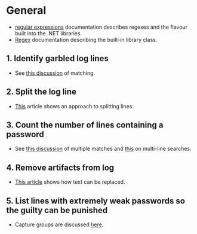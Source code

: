 # General

- [regular expressions][regular-expressions] documentation describes regexes and the flavour built into the .NET libraries.
- [Regex][regex] documentation describing the built-in library class.

## 1. Identify garbled log lines

- See [this discussion][ismatch] of matching.

## 2. Split the log line

- [This][split] article shows an approach to splitting lines.

## 3. Count the number of lines containing a password

- See [this discussion][multiple-matches] of multiple matches and [this][multi-line] on multi-line searches.

## 4. Remove artifacts from log

- [This article][replace] shows how text can be replaced.

## 5. List lines with extremely weak passwords so the guilty can be punished

- Capture groups are discussed [here][capture-groups].

[regular-expressions]: https://docs.microsoft.com/en-us/dotnet/standard/base-types/regular-expression-language-quick-reference
[regex]: https://docs.microsoft.com/en-us/dotnet/api/system.text.regularexpressions.regex
[ismatch]: https://docs.microsoft.com/en-us/dotnet/api/system.text.regularexpressions.regex.ismatch
[split]: https://docs.microsoft.com/en-us/dotnet/api/system.text.regularexpressions.regex.split
[multiple-matches]: https://docs.microsoft.com/en-us/dotnet/api/system.text.regularexpressions.regex.matches
[multi-line]: https://docs.microsoft.com/en-us/dotnet/api/system.text.regularexpressions.regexoptions
[replace]: https://docs.microsoft.com/en-us/dotnet/api/system.text.regularexpressions.regex.replace
[capture-groups]: https://docs.microsoft.com/en-us/dotnet/standard/base-types/grouping-constructs-in-regular-expressions
